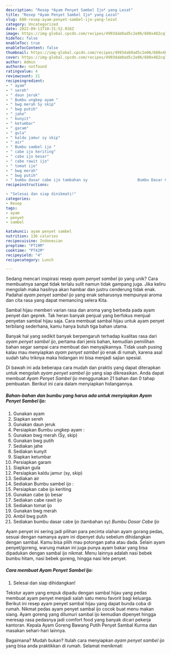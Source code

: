 ```yaml
---
description: "Resep *Ayam Penyet Sambel Ijo* yang Lezat"
title: "Resep *Ayam Penyet Sambel Ijo* yang Lezat"
slug: 680-resep-ayam-penyet-sambel-ijo-yang-lezat
category: Uncategorized
date: 2022-09-11T10:31:52.016Z
image: https://img-global.cpcdn.com/recipes/4993dab0ad5c2e06/680x482cq70/ayam-penyet-sambel-ijo-foto-resep-utama.jpg
hideToc: false
enableToc: true
enableTocContent: false
thumbnail: https://img-global.cpcdn.com/recipes/4993dab0ad5c2e06/680x482cq70/ayam-penyet-sambel-ijo-foto-resep-utama.jpg
cover: https://img-global.cpcdn.com/recipes/4993dab0ad5c2e06/680x482cq70/ayam-penyet-sambel-ijo-foto-resep-utama.jpg
author: Admin
authorAv: notfound
ratingvalue: 4
reviewcount: 21
recipeingredient:
- " ayam"
- " sereh"
- " daun jeruk"
- " Bumbu ungkep ayam "
- " bwg merah Sy skip"
- " bwg putih"
- " jahe"
- " kunyit"
- " ketumbar"
- " garam"
- " gula"
- " kaldu jamur sy skip"
- " air"
- " Bumbu sambel ijo "
- " cabe ijo keriting"
- " cabe ijo besar"
- " cabe rawit ijo"
- " tomat ijo"
- " bwg merah"
- " bwg putih"
- " bumbu dasar cabe ijo tambahan sy                      Bumbu Dasar Cabe Ijo"
recipeinstructions:

- "Selesai dan siap dinikmati!"
categories:
- Resep
tags:
- ayam
- penyet
- sambel

katakunci: ayam penyet sambel 
nutrition: 136 calories
recipecuisine: Indonesian
preptime: "PT19M"
cooktime: "PT42M"
recipeyield: "4"
recipecategory: Lunch

---
```





Sedang mencari inspirasi resep *ayam penyet sambel ijo* yang unik? Cara membuatnya sangat tidak terlalu sulit namun tidak gampang juga. Jika keliru mengolah maka hasilnya akan hambar dan justru cenderung tidak enak. Padahal *ayam penyet sambel ijo* yang enak seharusnya mempunyai aroma dan cita rasa yang dapat memancing selera Kita.





Sambal hijau memberi varian rasa dan aroma yang berbeda pada ayam penyet dan geprek. Tak heran banyak penjual yang berfokus menjual penyetan sambal hijau saja. Cara membuat sambal hijau untuk ayam penyet terbilang sederhana, kamu hanya butuh tiga bahan utama.

Banyak hal yang sedikit banyak berpengaruh terhadap kualitas rasa dari *ayam penyet sambel ijo*, pertama dari jenis bahan, kemudian pemilihan bahan segar sampai cara membuat dan menyajikannya. Tidak usah pusing kalau mau menyiapkan *ayam penyet sambel ijo* enak di rumah, karena asal sudah tahu triknya maka hidangan ini bisa menjadi sajian spesial.






Di bawah ini ada beberapa cara mudah dan praktis yang dapat diterapkan untuk mengolah *ayam penyet sambel ijo* yang siap dikreasikan. Anda dapat membuat *Ayam Penyet Sambel Ijo* menggunakan 21 bahan dan 0 tahap pembuatan. Berikut ini cara dalam menyiapkan hidangannya.

<!--inarticleads1-->

##### Bahan-bahan dan bumbu yang harus ada untuk menyiapkan *Ayam Penyet Sambel Ijo*:

1. Gunakan  ayam
1. Siapkan  sereh
1. Gunakan  daun jeruk
1. Persiapkan  Bumbu ungkep ayam :
1. Gunakan  bwg merah (Sy, skip)
1. Gunakan  bwg putih
1. Sediakan  jahe
1. Sediakan  kunyit
1. Siapkan  ketumbar
1. Persiapkan  garam
1. Siapkan  gula
1. Persiapkan  kaldu jamur (sy, skip)
1. Sediakan  air
1. Sediakan  Bumbu sambel ijo :
1. Persiapkan  cabe ijo keriting
1. Gunakan  cabe ijo besar
1. Sediakan  cabe rawit ijo
1. Sediakan  tomat ijo
1. Gunakan  bwg merah
1. Ambil  bwg putih
1. Sediakan  bumbu dasar cabe ijo (tambahan sy)                      *Bumbu Dasar Cabe Ijo*


Ayam penyet ini sering jadi pilihan para pecinta olahan ayam gorang pedas, sesuai dengan namanya ayam ini dipenyet dulu sebelum dihidangkan dengan sambal. Kamu bisa pilih mau potongan paha atau dada. Selain ayam penyet/goreng, warung makan ini juga punya ayam bakar yang bisa dipadukan dengan sambal ijo nikmat. Menu lainnya adalah nasi bebek bumbu hitam, nasi bebek goreng, hingga nasi lele penyet. 

<!--inarticleads2-->

##### Cara membuat *Ayam Penyet Sambel Ijo*:


1. Selesai dan siap dihidangkan!

Tekstur ayam yang empuk dipadu dengan sambal hijau yang pedas membuat ayam penyet menjadi salah satu menu favorit bagi keluarga. Berikut ini resep ayam penyet sambal hijau yang dapat bunda coba di rumah. Nikmat pedas ayam penyet sambal ijo cocok buat menu makan siang. Ayam goreng yang dilumuri sambal ijo kemudian dipenyet hingga meresap rasa pedasnya jadi comfort food yang banyak dicari pekerja kantoran. Kepala Ayam Goreng Bawang Putih Penyet Sambal Kurma dan masakan sehari-hari lainnya. 

Bagaimana? Mudah bukan? Itulah cara menyiapkan *ayam penyet sambel ijo* yang bisa anda praktikkan di rumah. Selamat menikmati
